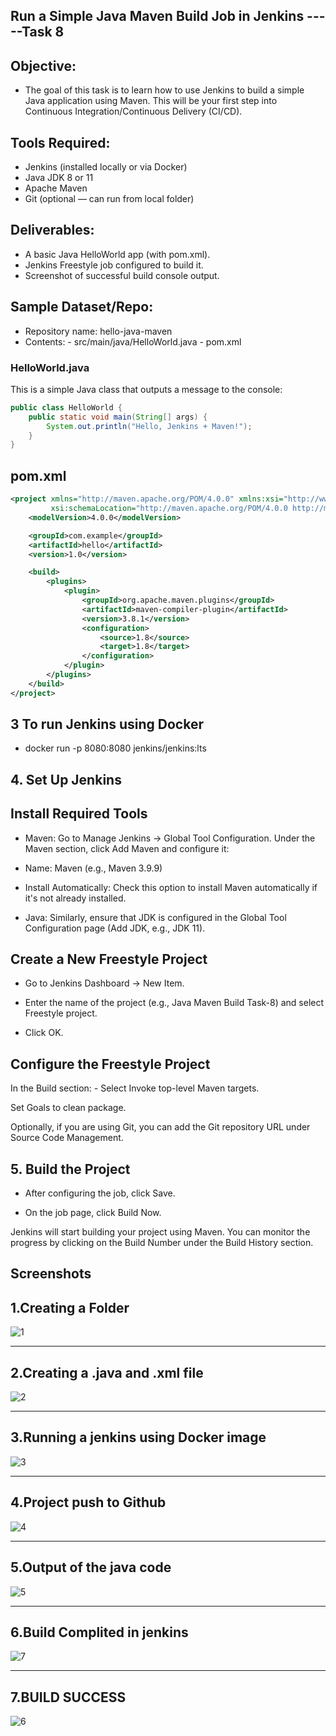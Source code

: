 ## Run a Simple Java Maven Build Job in Jenkins -----Task 8

## Objective:
- The goal of this task is to learn how to use Jenkins to build a simple Java application using Maven. This will be your first step into Continuous Integration/Continuous Delivery (CI/CD).

## Tools Required:

- Jenkins (installed locally or via Docker)
- Java JDK 8 or 11
- Apache Maven
- Git (optional — can run from local folder)

##  Deliverables:
- A basic Java HelloWorld app (with pom.xml).
- Jenkins Freestyle job configured to build it.
- Screenshot of successful build console output.

## Sample Dataset/Repo:
- Repository name: hello-java-maven
- Contents:
          - src/main/java/HelloWorld.java
          - pom.xml

### HelloWorld.java

This is a simple Java class that outputs a message to the console:

```java
public class HelloWorld {
    public static void main(String[] args) {
        System.out.println("Hello, Jenkins + Maven!");
    }
}
```

## pom.xml

```xml
<project xmlns="http://maven.apache.org/POM/4.0.0" xmlns:xsi="http://www.w3.org/2001/XMLSchema-instance"
         xsi:schemaLocation="http://maven.apache.org/POM/4.0.0 http://maven.apache.org/xsd/maven-4.0.0.xsd">
    <modelVersion>4.0.0</modelVersion>

    <groupId>com.example</groupId>
    <artifactId>hello</artifactId>
    <version>1.0</version>

    <build>
        <plugins>
            <plugin>
                <groupId>org.apache.maven.plugins</groupId>
                <artifactId>maven-compiler-plugin</artifactId>
                <version>3.8.1</version>
                <configuration>
                    <source>1.8</source>
                    <target>1.8</target>
                </configuration>
            </plugin>
        </plugins>
    </build>
</project>
```
## 3 To run Jenkins using Docker

- docker run -p 8080:8080 jenkins/jenkins:lts
## 4. Set Up Jenkins
## Install Required Tools
- Maven: Go to Manage Jenkins → Global Tool Configuration. Under the Maven section, click Add Maven and configure it:

- Name: Maven (e.g., Maven 3.9.9)

- Install Automatically: Check this option to install Maven automatically if it's not already installed.

- Java: Similarly, ensure that JDK is configured in the Global Tool Configuration page (Add JDK, e.g., JDK 11).

## Create a New Freestyle Project
- Go to Jenkins Dashboard → New Item.

- Enter the name of the project (e.g., Java Maven Build Task-8) and select Freestyle project.

- Click OK.

## Configure the Freestyle Project
In the Build section:
           - Select Invoke top-level Maven targets.

Set Goals to clean package.

Optionally, if you are using Git, you can add the Git repository URL under Source Code Management.

## 5. Build the Project
- After configuring the job, click Save.

- On the job page, click Build Now.

Jenkins will start building your project using Maven. You can monitor the progress by clicking on the Build Number under the Build History section.

## Screenshots
## 1.Creating a Folder
![1](https://github.com/user-attachments/assets/89968570-9d5f-4098-8e2d-428b9046d6d3)

--------------------------
## 2.Creating a .java and .xml file
![2](https://github.com/user-attachments/assets/d157a243-91ed-4cef-a2d8-cd9fff498806)

--------------------------
## 3.Running a jenkins using Docker image
![3](https://github.com/user-attachments/assets/7c35e60d-1c94-41ca-aced-9ea13e42da61)

--------------------------
## 4.Project push to Github
![4](https://github.com/user-attachments/assets/20586026-31e4-441b-bc4e-e73ae4537ad6)

--------------------------
## 5.Output of the java code
![5](https://github.com/user-attachments/assets/ddc4e30c-4c85-4974-ae99-08cbe10c2bb0)

--------------------------
## 6.Build Complited in jenkins
![7](https://github.com/user-attachments/assets/7aaa7f9a-a5c5-4f68-af56-6ff46c95713a)

--------------------------
## 7.BUILD SUCCESS
![6](https://github.com/user-attachments/assets/7dcf3a22-fbaf-4553-a69e-ce348fe81429)












